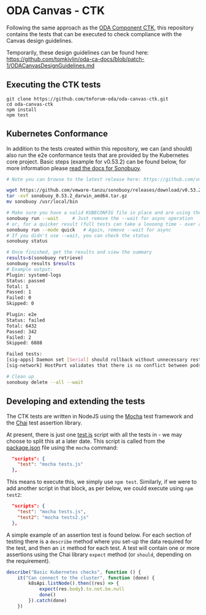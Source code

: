 # ODA Canvas - CTK

Following the same approach as the [ODA Component CTK](https://github.com/tmforum-oda/oda-component-ctk), this repository contains the tests that can be executed to check compliance with the Canvas design guidelines. 

Temporarily, these design guidelines can be found here: https://github.com/tomkivlin/oda-ca-docs/blob/patch-1/ODACanvasDesignGuidelines.md

## Executing the CTK tests

```
git clone https://github.com/tmforum-oda/oda-canvas-ctk.git
cd oda-canvas-ctk
npm install
npm test
```

## Kubernetes Conformance

In addition to the tests created within this repository, we can (and should) also run the e2e conformance tests that are provided by the Kubernetes core project.  Basic steps (example for v0.53.2) can be found below, for more information please [read the docs for Sonobuoy](https://sonobuoy.io/docs).

```bash
# Note you can browse to the latest release here: https://github.com/vmware-tanzu/sonobuoy/releases/latest

wget https://github.com/vmware-tanzu/sonobuoy/releases/download/v0.53.2/sonobuoy_0.53.2_darwin_amd64.tar.gz
tar -xvf sonobuoy_0.53.2_darwin_amd64.tar.gz
mv sonobuoy /usr/local/bin

# Make sure you have a valid KUBECONFIG file in place and are using the correct context
sonobuoy run --wait     # Just remove the --wait for async operation
# or, for a quicker result (full tests can take a loooong time - over an hour is not unusual)
sonobuoy run --mode quick   # Again, remove --wait for async
# If you didn't use --wait, you can check the status 
sonobuoy status

# Once finished, get the results and view the summary
results=$(sonobuoy retrieve)
sonobuoy results $results
# Example output:
Plugin: systemd-logs
Status: passed
Total: 1
Passed: 1
Failed: 0
Skipped: 0

Plugin: e2e
Status: failed
Total: 6432
Passed: 342
Failed: 2
Skipped: 6088

Failed tests:
[sig-apps] Daemon set [Serial] should rollback without unnecessary restarts [Conformance]
[sig-network] HostPort validates that there is no conflict between pods with same hostPort but different hostIP and protocol [LinuxOnly] [Conformance]

# Clean up
sonobuoy delete --all --wait
```

## Developing and extending the tests

The CTK tests are written in NodeJS using the [Mocha](https://mochajs.org/) test framework and the [Chai](https://www.chaijs.com/) test assertion library.

At present, there is just one [test.js](tests.js) script with all the tests in - we may choose to split this at a later date.
This script is called from the [package.json](package.json) file using the `mocha` command:

```json
  "scripts": {
    "test": "mocha tests.js"
  },
```

This means to execute this, we simply use `npm test`.
Similarly, if we were to add another script in that block, as per below, we could execute using `npm test2`:

```json
  "scripts": {
    "test": "mocha tests.js",
    "test2": "mocha tests2.js"
  },
```

A simple example of an assertion test is found below.
For each section of testing there is a `describe` method where you set-up the data required for the test, and then an `it` method for each test.
A test will contain one or more assertions using the Chai library `expect` method (or `should`, depending on the requirement).

```js
describe("Basic Kubernetes checks", function () {
    it("Can connect to the cluster", function (done) {
        k8sApi.listNode().then((res) => {
            expect(res.body).to.not.be.null
            done()
        }).catch(done)
    })
```